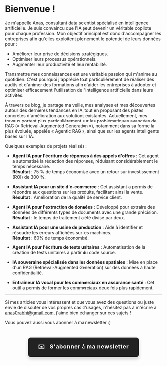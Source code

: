 # Bienvenue !

Je m'appelle Anas, consultant data scientist spécialisé en intelligence artificielle. Je suis convaincu que l'IA peut devenir un véritable copilote pour chaque profession. Mon objectif principal est donc d'accompagner les entreprises afin qu'elles exploitent pleinement le potentiel de leurs données pour :

- Améliorer leur prise de décisions stratégiques.
- Optimiser leurs processus opérationnels.
- Augmenter leur productivité et leur rentabilité.

Transmettre mes connaissances est une véritable passion qui m'anime au quotidien. C'est pourquoi j'apprécie tout particulièrement de réaliser des audits et d'animer des formations afin d'aider les entreprises à adopter et optimiser efficacement l'utilisation de l'intelligence artificielle dans leurs activités.

À travers ce blog, je partage ma veille, mes analyses et mes découvertes autour des dernières tendances en IA, tout en proposant des pistes concrètes d'amélioration aux solutions existantes. Actuellement, mes travaux portent plus particulièrement sur les problématiques avancées de RAG (« Retrieval-Augmented Generation »), notamment dans sa forme la plus évoluée, appelée « Agentic RAG », ainsi que sur les agents intelligents basés sur l'IA.

Quelques exemples de projets réalisés :

- **Agent IA pour l'écriture de réponses à des appels d'offres** : Cet agent a automatisé la rédaction des réponses, réduisant considérablement le temps nécessaire.  
  **Résultat** : 75 % de temps économisé avec un retour sur investissement (ROI) de 300 %.

- **Assistant IA pour un site d'e-commerce** : Cet assistant a permis de répondre aux questions sur les produits, facilitant ainsi la vente.  
  **Résultat** : Amélioration de la qualité de service client.

- **Agent IA pour l'extraction de données** : Développé pour extraire des données de différents types de documents avec une grande précision.  
  **Résultat** : le temps de traitement a été divisé par deux.

- **Assistant IA pour une usine de production** : Aide à identifier et résoudre les erreurs affichées sur les machines.  
  **Résultat** : 60% de temps économisé.

- **Agent IA pour l'écriture de tests unitaires** : Automatisation de la création de tests unitaires à partir du code source.

- **IA souveraine spécialisée dans les données spatiales** : Mise en place d'un RAG (Retrieval-Augmented Generation) sur des données à haute confidentialité.

- **Entraîneur IA vocal pour les commerciaux en assurance santé** : Cet outil a permis de former les commerciaux deux fois plus rapidement.

---

Si mes articles vous intéressent et que vous avez des questions ou juste envie de discuter de vos propres cas d'usages, n'hésitez pas à m'écrire à anas0rabhi@gmail.com, j'aime bien échanger sur ces sujets !

Vous pouvez aussi vous abonner à ma newsletter :)

<div style="text-align: center; margin: 40px 0;">
  <a href="https://anas-ai.kit.com/d8b1a255cc" target="_blank" style="display: inline-block; background-color: #222222; color: #ffffff; font-weight: bold; padding: 16px 32px; text-decoration: none; border-radius: 8px; font-size: 18px; letter-spacing: 0.8px; box-shadow: 0 6px 12px rgba(0, 0, 0, 0.2); transition: all 0.3s ease; border: none;">
    <span style="margin-right: 10px;">✉️</span> S'abonner à ma newsletter
  </a>
</div>

